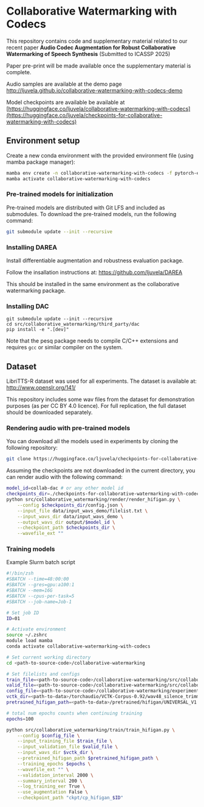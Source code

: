 # Collaborative Watermarking with Codecs

This repository contains code and supplementary material related to our recent paper **Audio Codec Augmentation for Robust Collaborative Watermarking of Speech Synthesis**
(Submitted to ICASSP 2025)

Paper pre-print will be made available once the supplementary material is complete.

Audio samples are  available at the demo page
http://ljuvela.github.io/collaborative-watermarking-with-codecs-demo

Model checkpoints are available be available at 
[https://huggingface.co/ljuvela/collaborative-watermarking-with-codecs](https://huggingface.co/ljuvela/checkpoints-for-collaborative-watermarking-with-codecs)

## Environment setup


Create a new conda environment with the provided environment file (using mamba package manager):
```bash
mamba env create -n collaborative-watermarking-with-codecs -f pytorch-env.yml
mamba activate collaborative-watermarking-with-codecs
```

### Pre-trained models for initialization

Pre-trained models are distributed with Git LFS and included as submodules. To download the pre-trained models, run the following command:
```bash
git submodule update --init --recursive
```


### Installing DAREA
Install differentiable augmentation and robustness evaluation package.

Follow the insallation instructions at:
https://github.com/ljuvela/DAREA

This should be installed in the same environment as the collaborative watermarking package.


### Installing DAC
```
git submodule update --init --recursive
cd src/collaborative_watermarking/third_party/dac
pip install -e ".[dev]"
```

Note that the pesq package needs to compile C/C++ extensions and requires `gcc` or similar compiler on the system.

## Dataset 

LibriTTS-R dataset was used for all experiments. The dataset is available at:
http://www.openslr.org/141/

This repository includes some wav files from the dataset for demonstration purposes (as per CC BY 4.0 licence). For full replication, the full dataset should be downloaded separately.

### Rendering audio with pre-trained models

You can download all the models used in experiments by cloning the following repository:
```bash
git clone https://huggingface.co/ljuvela/checkpoints-for-collaborative-watermarking-with-codecs
```

Assuming the checkpoints are not downloaded in the current directory, you can render audio with the following command:
```bash
model_id=collab-dac # or any other model id
checkpoints_dir=./checkpoints-for-collaborative-watermarking-with-codecs/$model_id/
python src/collaborative_watermarking/render/render_hifigan.py \
    --config $checkpoints_dir/config.json \
    --input_file data/input_wavs_demo/filelist.txt \
    --input_wavs_dir data/input_wavs_demo \
    --output_wavs_dir output/$model_id \
    --checkpoint_path $checkpoints_dir \
    --wavefile_ext ""
```



### Training models


Example Slurm batch script

```bash
#!/bin/zsh
#SBATCH --time=48:00:00
#SBATCH --gres=gpu:a100:1
#SBATCH --mem=16G
#SBATCH --cpus-per-task=5
#SBATCH --job-name=Job-1

# Set job ID
ID=01

# Activate environment
source ~/.zshrc
module load mamba
conda activate collaborative-watermarking-with-codecs

# Set current working directory
cd <path-to-source-code>/collaborative-watermarking

# Set filelists and configs
train_file=<path-to-source-code>/collaborative-watermarking/src/collaborative_watermarking/filelists/vctk/vctk_filelist_mic2_train.txt
valid_file=<path-to-source-code>/collaborative-watermarking/src/collaborative_watermarking/filelists/vctk/vctk_filelist_mic2_val.txt
config_file=<path-to-source-code>/collaborative-watermarking/experiments/$ID/config_v1.json
vctk_dir=<path-to-data>/torchaudio/VCTK-Corpus-0.92/wav48_silence_trimmed
pretrained_hifigan_path=<path-to-data>/pretrained/hifigan/UNIVERSAL_V1

# total num epochs counts when continuing training
epochs=100

python src/collaborative_watermarking/train/train_hifigan.py \
    --config $config_file \
    --input_training_file $train_file \
    --input_validation_file $valid_file \
    --input_wavs_dir $vctk_dir \
    --pretrained_hifigan_path $pretrained_hifigan_path \
    --training_epochs $epochs \
    --wavefile_ext "" \
    --validation_interval 2000 \
    --summary_interval 200 \
    --log_training_eer True \
    --use_augmentation False \
    --checkpoint_path "ckpt/cp_hifigan_$ID"
```




